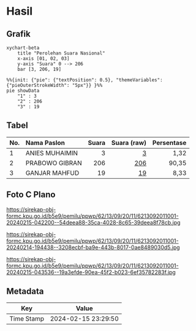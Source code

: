 # Hasil

## Grafik

```mermaid
xychart-beta
    title "Perolehan Suara Nasional"
    x-axis [01, 02, 03]
    y-axis "Suara" 0 --> 206
    bar [3, 206, 19]
```

```mermaid
%%{init: {"pie": {"textPosition": 0.5}, "themeVariables": {"pieOuterStrokeWidth": "5px"}} }%%
pie showData
    "1" : 3
    "2" : 206
    "3" : 19
```

## Tabel

| No. | Nama Paslon    | Suara | Suara (raw) | Persentase |
|:--- |:-------------- | -----:| -----------:| ----------:|
| 1   | ANIES MUHAIMIN | 3     | [3][p-1]    | 1,32       |
| 2   | PRABOWO GIBRAN | 206   | [206][p-2]  | 90,35      |
| 3   | GANJAR MAHFUD  | 19    | [19][p-3]   | 8,33       |


[p-1]: https://github.com/gigit-pemilu/pemilu-2024/blob/main/pilpres/hitung-suara/sub/62-kalimantan-tengah/sub/13-barito-timur/sub/09-paku/sub/2011-kupang-baru/sub/001-tps/sub/paslon-1.txt
[p-2]: https://github.com/gigit-pemilu/pemilu-2024/blob/main/pilpres/hitung-suara/sub/62-kalimantan-tengah/sub/13-barito-timur/sub/09-paku/sub/2011-kupang-baru/sub/001-tps/sub/paslon-2.txt
[p-3]: https://github.com/gigit-pemilu/pemilu-2024/blob/main/pilpres/hitung-suara/sub/62-kalimantan-tengah/sub/13-barito-timur/sub/09-paku/sub/2011-kupang-baru/sub/001-tps/sub/paslon-3.txt

## Foto C Plano

https://sirekap-obj-formc.kpu.go.id/b5e9/pemilu/ppwp/62/13/09/20/11/6213092011001-20240215-042200--54deea88-35ca-4028-8c65-39deea8f78cb.jpg

https://sirekap-obj-formc.kpu.go.id/b5e9/pemilu/ppwp/62/13/09/20/11/6213092011001-20240214-194438--3208ecbf-ba9e-443b-8017-0ae8489030d5.jpg

https://sirekap-obj-formc.kpu.go.id/b5e9/pemilu/ppwp/62/13/09/20/11/6213092011001-20240215-043536--19a3efde-90ea-45f2-b023-6ef35782283f.jpg


## Metadata

| Key        | Value               |
| ---------- | ------------------- |
| Time Stamp | 2024-02-15 23:29:50 |



